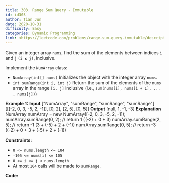```yaml
---
title: 303. Range Sum Query - Immutable
id: id303
author: Tian Jun
date: 2020-10-31
difficulty: Easy
categories: Dynamic Programming
link: <https://leetcode.com/problems/range-sum-query-immutable/description/>
---
```


Given an integer array `nums`, find the sum of the elements between indices
`i` and `j` `(i ≤ j)`, inclusive.

Implement the `NumArray` class:

  * `NumArray(int[] nums)` Initializes the object with the integer array `nums`.
  * `int sumRange(int i, int j)` Return the sum of the elements of the `nums` array in the range `[i, j]` inclusive (i.e., `sum(nums[i], nums[i + 1], ... , nums[j])`)



**Example 1:**
            **Input**    ["NumArray", "sumRange", "sumRange", "sumRange"]    [[[-2, 0, 3, -5, 2, -1]], [0, 2], [2, 5], [0, 5]]    **Output**    [null, 1, -1, -3]        **Explanation**    NumArray numArray = new NumArray([-2, 0, 3, -5, 2, -1]);    numArray.sumRange(0, 2); // return 1 ((-2) + 0 + 3)    numArray.sumRange(2, 5); // return -1 (3 + (-5) + 2 + (-1))     numArray.sumRange(0, 5); // return -3 ((-2) + 0 + 3 + (-5) + 2 + (-1))    



**Constraints:**

  * `0 <= nums.length <= 104`
  * `-105 <= nums[i] <= 105`
  * `0 <= i <= j < nums.length`
  * At most `104` calls will be made to `sumRange`.


**Code:**
